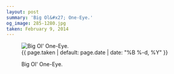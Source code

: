 ```yaml
---
layout: post
summary: 'Big Ol&#x27; One-Eye.'
og_image: 285-1280.jpg
taken: February 9, 2014
---
```


<figure class="post">
<img alt="Big Ol' One-Eye." sizes="(min-width: 700px) 50vw, calc(100vw - 2rem)" src="{{ site.assets_url }}/285-640.jpg" srcset="{{ site.assets_url }}/285-1280.jpg 1280w, {{ site.assets_url }}/285-960.jpg 960w, {{ site.assets_url }}/285-640.jpg 640w, {{ site.assets_url }}/285-320.jpg 320w"/>
<figcaption>
<time>{{ page.taken | default: page.date | date: "%B %-d, %Y" }}</time>
<p>Big Ol' One-Eye.</p>
</figcaption>
</figure>
